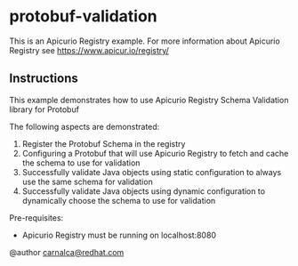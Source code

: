 # protobuf-validation

This is an Apicurio Registry example. For more information about Apicurio Registry see https://www.apicur.io/registry/

## Instructions


This example demonstrates how to use Apicurio Registry Schema Validation library for Protobuf
<p>
The following aspects are demonstrated:

<ol>
<li>Register the Protobuf Schema in the registry</li>
<li>Configuring a Protobuf that will use Apicurio Registry to fetch and cache the schema to use for validation</li>
<li>Successfully validate Java objects using static configuration to always use the same schema for validation</li>
<li>Successfully validate Java objects using dynamic configuration to dynamically choose the schema to use for validation</li>
</ol>
<p>
Pre-requisites:

<ul>
<li>Apicurio Registry must be running on localhost:8080</li>
</ul>

@author carnalca@redhat.com

